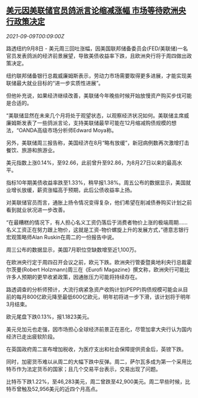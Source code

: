 <!--1631147462000-->
[美元因美联储官员鸽派言论缩减涨幅 市场等待欧洲央行政策决定](https://cn.reuters.com/article/global-forex-ny-fed-0908-idCNKBS2G500B)
------

<div><i>2021-09-09T00:09:00Z</i></div><p>路透纽约9月8日 - 美元周三回吐涨幅，因美国联邦储备委员会(FED/美联储)一名官员发表鸽派的经济前景展望，导致美债收益率下跌，且欧洲央行将于周四做出政策决定。</p><p>纽约联邦储备银行总裁威廉姆斯表示，劳动力市场需要取得更多进展，才能实现美联储最大就业目标的“进一步实质性进展”。</p><p>但他补充说，如果经济继续改善，美联储今年晚些时候开始放慢资产购买步伐可能是合适的。</p><p>“美联储显然在未来几个月将处于观望状态，以观察经济状况如何。美联储主席威廉姆斯发表了一些鸽派言论，支持美联储最早可能在12月缩减购债规模的想法，“OANDA高级市场分析师Edward Moya称。</p><p>另外，美联储周三报告称，美国经济在8月“略有放缓”，新冠病例数再次激增打击餐饮、旅游和旅游业。</p><p>美元指数上涨0.14%，至92.66，此前曾升至92.86，为8月27日以来的最高水平。</p><p>指标10年期美债收益率跌至1.33%，稍早报1.38%。周五公布的数据显示，美国就业增长放缓，薪资涨幅高于预期，此后公债收益率上扬。</p><p>对美联储官员而言，通胀上扬令情况变得复杂，他们希望在削减债券购买计划之前看到就业状况进一步改善。</p><p>“在最糟糕的情况下，有人担心名义工资仍落后于消费者物价上涨的极端周期……名义工资正在努力跟上物价，这就是工资-物价螺旋上升的发展方式，”德意志银行宏观策略师Alan Ruskin在周二的一份报告中说。</p><p>周三公布的数据显示，美国7月职位空缺数增至近1,100万。</p><p>在欧洲央行定于周四召开会议之前，欧元下跌。欧洲央行管委暨奥地利央行总裁霍尔茨曼(Robert Holzmann)周三在《Eurofi Magazine》撰文称，欧洲央行可能比许多人预期的更早收紧政策，因通胀压力可能将持续存在。</p><p>路透调查的分析师预计，大流行病紧急资产收购计划(PEPP)购债规模可能会从目前的每月800亿欧元降至最低600亿欧元，明年初将进一步下滑，该计划将于明年3月结束。</p><p>欧元尾盘下跌0.13%，报1.1823美元。</p><p>美元兑加元也走强，因市场担心全球经济前景正在恶化，尽管加拿大央行认为国内经济已走出疲软阶段。</p><p>在英国政府周二宣布增加税收，为医疗支出和社会保障提供资金后，英镑下跌。</p><p>同时，加密货币难以从周二的大幅下跌中反弹。周二，萨尔瓦多成为第一个采用比特币作为法定货币的国家；且几个交易平台表示，交易出现了问题。</p><p>比特币下跌1.22%，至46,283美元，周二曾跌至42,900美元。周二早些时候，比特币曾触及52,956美元的近四个月高点。</p>
